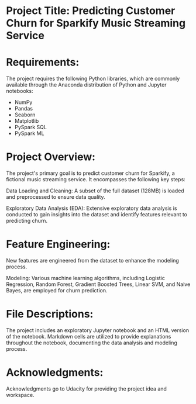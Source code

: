 # Project Title: Predicting Customer Churn for Sparkify Music Streaming Service
# Requirements: 
The project requires the following Python libraries, which are commonly available through the Anaconda distribution of Python and Jupyter notebooks:

- NumPy
- Pandas
- Seaborn
- Matplotlib
- PySpark SQL
- PySpark ML
# Project Overview:
The project's primary goal is to predict customer churn for Sparkify, a fictional music streaming service. It encompasses the following key steps:

Data Loading and Cleaning: A subset of the full dataset (128MB) is loaded and preprocessed to ensure data quality.

Exploratory Data Analysis (EDA): Extensive exploratory data analysis is conducted to gain insights into the dataset and identify features relevant to predicting churn.

# Feature Engineering: 
New features are engineered from the dataset to enhance the modeling process.

Modeling: Various machine learning algorithms, including Logistic Regression, Random Forest, Gradient Boosted Trees, Linear SVM, and Naive Bayes, are employed for churn prediction.

# File Descriptions:
The project includes an exploratory Jupyter notebook and an HTML version of the notebook. Markdown cells are utilized to provide explanations throughout the notebook, documenting the data analysis and modeling process.

# Acknowledgments:
Acknowledgments go to Udacity for providing the project idea and workspace.
